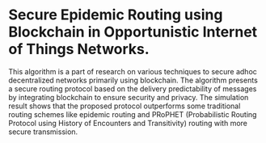 # Secure Epidemic Routing using Blockchain in Opportunistic Internet of Things Networks.
This algorithm is a part of research on various techniques to secure adhoc decentralized networks primarily using blockchain. The
algorithm presents a secure routing protocol based on the
delivery predictability of messages by integrating blockchain to
ensure security and privacy. The simulation result shows that
the proposed protocol outperforms some traditional routing
schemes like epidemic routing and PRoPHET (Probabilistic
Routing Protocol using History of Encounters and Transitivity)
routing with more secure transmission.
